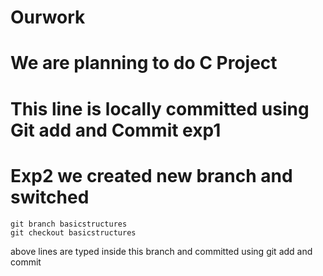 # Ourwork
# We are planning to do C Project
# This line is locally committed using Git add and Commit exp1

# Exp2 we created new branch and switched 
```
git branch basicstructures
git checkout basicstructures
```
above lines are typed inside this branch and committed using git add and commit